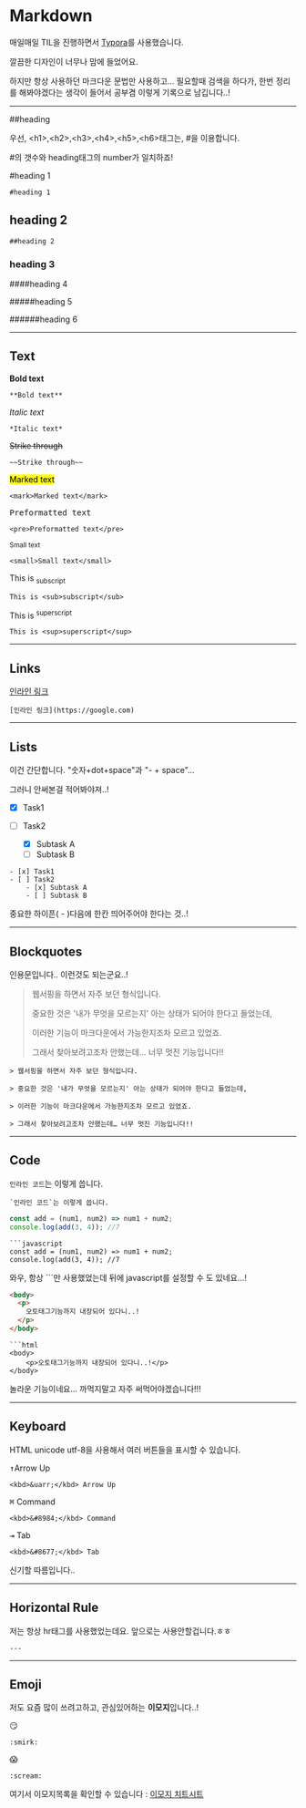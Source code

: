 <h1>
  Markdown
</h1>



매일매일 TIL을 진행하면서 [Typora](<https://typora.io/>)를 사용했습니다.

깔끔한 디자인이 너무나 맘에 들었어요.

하지만 항상 사용하던 마크다운 문법만 사용하고… 필요할때 검색을 하다가, 한번 정리를 해봐야겠다는 생각이 들어서 공부겸 이렇게 기록으로 남깁니다..!

<hr>

##heading

우선, \<h1>,\<h2>,\<h3>,\<h4>,\<h5>,\<h6>태그는, \#을 이용합니다.

\#의 갯수와 heading태그의 number가 일치하죠!

#heading 1

```
#heading 1
```

## heading 2

```
##heading 2
```

### heading 3

####heading 4

#####heading 5

######heading 6

<hr>

## Text



**Bold text**

```
**Bold text**
```

*Italic text*

```
*Italic text*
```

~~Strike through~~

```
~~Strike through~~
```

<mark>Marked text</mark>

```
<mark>Marked text</mark>
```

<pre>Preformatted text</pre>
```
<pre>Preformatted text</pre>
```

<small>Small text</small>

```
<small>Small text</small>
```

This is <sub>subscript</sub>

```
This is <sub>subscript</sub>
```

This is <sup>superscript</sup>

```
This is <sup>superscript</sup>
```

<hr>

## Links

[인라인 링크](https://google.com)

```
[인라인 링크](https://google.com)
```



<hr>

## Lists

이건 간단합니다. "숫자+dot+space"과 "- + space"...

그러니 안써본걸 적어봐야져..!

- [x] Task1

- [ ] Task2
  - [x] Subtask A
  - [ ] Subtask B

```
- [x] Task1
- [ ] Task2
	- [x] Subtask A
	- [ ] Subtask B
```

중요한 하이픈( - )다음에 한칸 띄어주어야 한다는 것..!

<hr>

## Blockquotes

인용문입니다.. 이런것도 되는군요..!



> 웹서핑을 하면서 자주 보던 형식입니다.
>
> 중요한 것은 '내가 무엇을 모르는지' 아는 상태가 되어야 한다고 들었는데,
>
> 이러한 기능이 마크다운에서 가능한지조차 모르고 있었죠.
>
> 그래서 찾아보려고조차 안했는데… 너무 멋진 기능입니다!!

```
> 웹서핑을 하면서 자주 보던 형식입니다.

> 중요한 것은 '내가 무엇을 모르는지' 아는 상태가 되어야 한다고 들었는데,

> 이러한 기능이 마크다운에서 가능한지조차 모르고 있었죠.

> 그래서 찾아보려고조차 안했는데… 너무 멋진 기능입니다!!
```

<hr>

## Code

`인라인 코드`는 이렇게 씁니다.

```
`인라인 코드`는 이렇게 씁니다.
```



```javascript
const add = (num1, num2) => num1 + num2;
console.log(add(3, 4));	//7
```

```
​```javascript
const add = (num1, num2) => num1 + num2;
console.log(add(3, 4)); //7

```

와우, 항상 \`\`\`만 사용했었는데 뒤에 javascript를 설정할 수 도 있네요…!

```html
<body>
  <p>
    오토태그기능까지 내장되어 있다니..!
  </p>
</body>
```

```
​```html
<body>
	<p>오토태그기능까지 내장되어 있다니..!</p>
</body>

```

놀라운 기능이네요… 까먹지말고 자주 써먹어야겠습니다!!!

---

## Keyboard

HTML unicode utf-8을 사용해서 여러 버튼들을 표시할 수 있습니다.

<kbd>&uarr;</kbd>Arrow Up

```
<kbd>&uarr;</kbd> Arrow Up
```

<kbd>&#8984;</kbd> Command

```
<kbd>&#8984;</kbd> Command
```

<kbd>&#8677;</kbd> Tab

```
<kbd>&#8677;</kbd> Tab
```



신기할 따름입니다..

---

## Horizontal Rule

저는 항상 hr태그를 사용했었는데요. 앞으로는 사용안할겁니다.ㅎㅎ

```
---
```

---

## Emoji

저도 요즘 많이 쓰려고하고, 관심있어하는 **이모지**입니다..!

:smirk:

```
:smirk:
```

:scream:

```
:scream:
```

여기서 이모지목록을 확인할 수 있습니다 : [이모지 치트시트](https://www.webfx.com/tools/emoji-cheat-sheet/)


